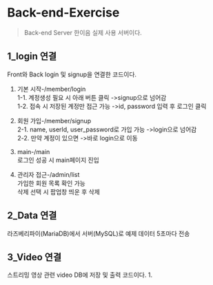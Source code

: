 # Back-end-Exercise
>Back-end Server 한이음 실제 사용 서버이다.

## 1_login 연결
Front와 Back login 및 signup을 연결한 코드이다.
1. 기본 시작-/member/login </br>
  1-1. 계정생성 필요 시 아래 버튼 클릭 ->signup으로 넘어감 </br>
  1-2. 접속 시 저장된 계정만 접근 가능 ->id, password 입력 후 로그인 클릭 </br>
2. 회원 가입-/member/signup </br>
  2-1. name, userId, user_password로 가입 가능 ->login으로 넘어감 </br>
  2-2. 만약 계정이 있으면 ->바로 login으로 이동 </br>
3. main-/main </br>
로그인 성공 시 main페이지 진입 </br>

4. 관리자 접근-/admin/list </br>
가입한 회원 목록 확인 가능 </br>
삭제 선택 시 팝업창 띄운 후 삭제 </br>

## 2_Data 연결
라즈베리파이(MariaDB)에서 서버(MySQL)로 예제 데이터 5초마다 전송

## 3_Video 연결
스트리밍 영상 관련 video DB에 저장 및 출력 코드이다.
1. 
